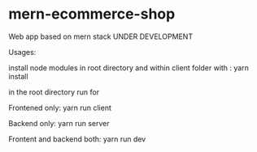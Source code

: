 # mern-ecommerce-shop
Web app based on mern stack 
UNDER DEVELOPMENT

Usages:

install node modules in root directory and within client folder with : yarn install

in the root directory run for

Frontened only: yarn run client

Backend only: yarn run server

Frontent and backend both: yarn run dev
